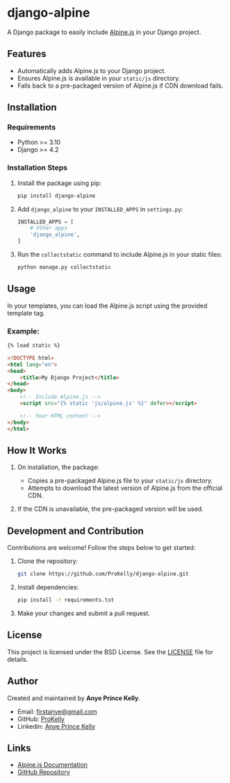 # django-alpine

A Django package to easily include [Alpine.js](https://pypi.org/project/django-alpine/) in your Django project.

## Features

- Automatically adds Alpine.js to your Django project.
- Ensures Alpine.js is available in your `static/js` directory.
- Falls back to a pre-packaged version of Alpine.js if CDN download fails.

## Installation

### Requirements

- Python >= 3.10
- Django >= 4.2

### Installation Steps

1. Install the package using pip:

   ```bash
   pip install django-alpine
   ```

2. Add `django_alpine` to your `INSTALLED_APPS` in `settings.py`:

   ```python
   INSTALLED_APPS = [
       # Other apps
       'django_alpine',
   ]
   ```

3. Run the `collectstatic` command to include Alpine.js in your static files:

   ```bash
   python manage.py collectstatic
   ```

## Usage

In your templates, you can load the Alpine.js script using the provided template tag.

### Example:

```html
{% load static %}

<!DOCTYPE html>
<html lang="en">
<head>
    <title>My Django Project</title>
</head>
<body>
    <!-- Include Alpine.js -->
    <script src="{% static 'js/alpine.js' %}" defer></script>

    <!-- Your HTML content -->
</body>
</html>
```

## How It Works

1. On installation, the package:
   - Copies a pre-packaged Alpine.js file to your `static/js` directory.
   - Attempts to download the latest version of Alpine.js from the official CDN.

2. If the CDN is unavailable, the pre-packaged version will be used.

## Development and Contribution

Contributions are welcome! Follow the steps below to get started:

1. Clone the repository:

   ```bash
   git clone https://github.com/ProKelly/django-alpine.git
   ```

2. Install dependencies:

   ```bash
   pip install -r requirements.txt
   ```

3. Make your changes and submit a pull request.

## License

This project is licensed under the BSD License. See the [LICENSE](LICENSE) file for details.

## Author

Created and maintained by **Anye Prince Kelly**.

- Email: [firstanye@gmail.com](mailto:firstanye@gmail.com)
- GitHub: [ProKelly](https://github.com/ProKelly)
- Linkedin: [Anye Prince Kelly](https://www.linkedin.com/in/anyeprince/)

## Links

- [Alpine.js Documentation](https://alpinejs.dev/)
- [GitHub Repository](https://github.com/ProKelly/django-alpine)

